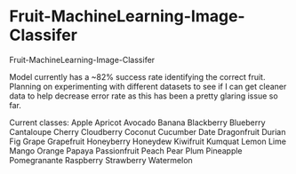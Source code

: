 # Fruit-MachineLearning-Image-Classifer

Fruit-MachineLearning-Image-Classifer

Model currently has a ~82% success rate identifying the correct fruit.  Planning on experimenting with different datasets to see if I can get cleaner data to help decrease error rate as this has been a pretty glaring issue so far.

Current classes:
Apple 
Apricot 
Avocado 
Banana 
Blackberry 
Blueberry 
Cantaloupe
Cherry 
Cloudberry 
Coconut 
Cucumber 
Date 
Dragonfruit 
Durian 
Fig 
Grape 
Grapefruit 
Honeyberry
Honeydew
Kiwifruit
Kumquat
Lemon
Lime
Mango
Orange
Papaya
Passionfruit
Peach
Pear
Plum
Pineapple
Pomegranante
Raspberry
Strawberry
Watermelon
